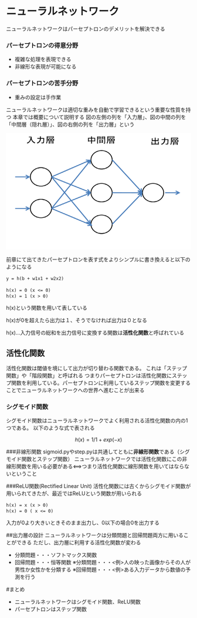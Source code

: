 # ニューラルネットワーク
ニューラルネットワークはパーセプトロンのデメリットを解決できる

### パーセプトロンの得意分野
- 複雑な処理を表現できる
- 非線形な表現が可能になる

### パーセプトロンの苦手分野
- 重みの設定は手作業

ニューラルネットワークは適切な重みを自動で学習できるという重要な性質を持つ
本章では概要について説明する
図の左側の列を「入力層」、図の中間の列を「中間層（隠れ層）」、図の右側の列を「出力層」という

![ニューラルネットワーク](neural.png "ニューラルネットワーク")

前章にて出てきたパーセプトロンを表す式をよりシンプルに書き換えると以下のようになる
```
y = h(b + w1x1 + w2x2)

h(x) = 0 (x <= 0)
h(x) = 1 (x > 0)
```
h(x)という関数を用いて表している

h(x)が0を超えたら出力は１、そうでなければ出力は０となる

h(x)…入力信号の総和を出力信号に変換する関数は**活性化関数**と呼ばれている

## 活性化関数
活性化関数は閾値を境にして出力が切り替わる関数である。
これは「ステップ関数」や「階段関数」と呼ばれる
つまりパーセプトロンは活性化関数にステップ関数を利用している。パーセプトロンに利用しているステップ関数を変更することでニューラルネットワークへの世界へ進むことが出来る

### シグモイド関数
シグモイド関数はニューラルネットワークでよく利用される活性化関数の内の1つである。
以下のような式で表される
```math
h(x) = 1 / 1 + exp(-x)
```

###非線形関数
sigmoid.pyやstep.pyは共通してともに**非線形関数**である（シグモイド関数とステップ関数）
ニューラルネットワークでは活性化関数にこの非線形関数を用いる必要がある<==>つまり活性化関数に線形関数を用いてはならないということ

###ReLU関数(Rectified Linear Unit)
活性化関数には古くからシグモイド関数が用いられてきたが、最近ではReLUという関数が用いられる

```
h(x) = x (x > 0)
h(x) = 0 ( x <= 0)
```
入力が0より大きいときそのまま出力し、0以下の場合0を出力する

##出力層の設計
ニューラルネットワークは分類問題と回帰問題両方に用いることができる
ただし、出力層に利用する活性化関数が変わる
- 分類問題・・・ソフトマックス関数
- 回帰問題・・・恒等関数
※分類問題・・・<例>人の映った画像からその人が男性か女性かを分類する
※回帰問題・・・<例>ある入力データから数値の予測を行う

#まとめ
- ニューラルネットワークはシグモイド関数、ReLU関数
- パーセプトロンはステップ関数
